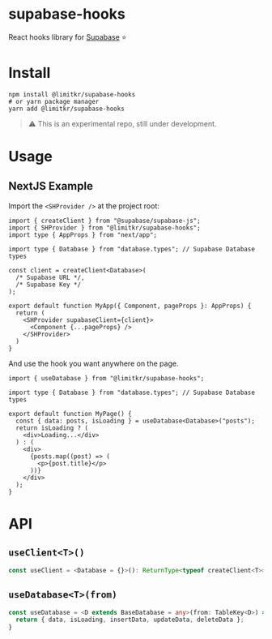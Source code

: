 # supabase-hooks

React hooks library for [Supabase](https://github.com/supabase/supabase) ⭐

# Install

```shell
npm install @limitkr/supabase-hooks
# or yarn package manager
yarn add @limitkr/supabase-hooks
```

> :warning: This is an experimental repo, still under development.

# Usage

## NextJS Example

Import the `<SHProvider />` at the project root:

```tsx
import { createClient } from "@supabase/supabase-js";
import { SHProvider } from "@limitkr/supabase-hooks";
import type { AppProps } from "next/app";

import type { Database } from "database.types"; // Supabase Database types

const client = createClient<Database>(
  /* Supabase URL */,
  /* Supabase Key */
);

export default function MyApp({ Component, pageProps }: AppProps) {
  return (
    <SHProvider supabaseClient={client}>
      <Component {...pageProps} />
    </SHProvider>
  )
}
```

And use the hook you want anywhere on the page.

```tsx
import { useDatabase } from "@limitkr/supabase-hooks";

import type { Database } from "database.types"; // Supabase Database types

export default function MyPage() {
  const { data: posts, isLoading } = useDatabase<Database>("posts");
  return isLoading ? (
    <div>Loading...</div>
  ) : (
    <div>
      {posts.map((post) => (
        <p>{post.title}</p>
      ))}
    </div>
  );
}

```

# API
## `useClient<T>()`
```ts
const useClient = <Database = {}>(): ReturnType<typeof createClient<T>>;
```

## `useDatabase<T>(from)`

```ts
const useDatabase = <D extends BaseDatabase = any>(from: TableKey<D>) => {
  return { data, isLoading, insertData, updateData, deleteData };
}
```

